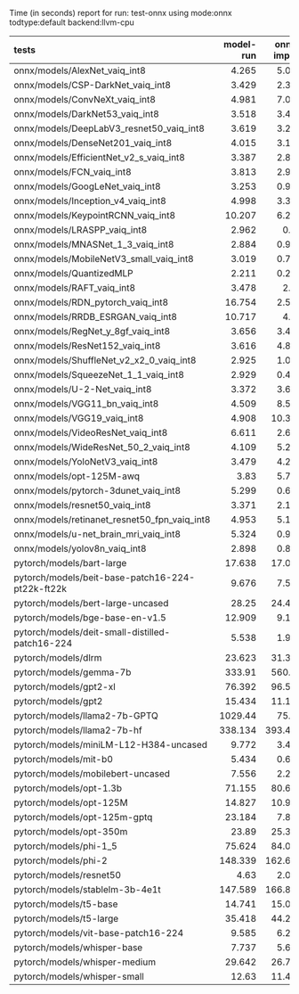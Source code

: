 Time (in seconds) report for run: test-onnx using mode:onnx todtype:default backend:llvm-cpu

| tests                                            |   model-run |   onnx-import |   torch-mlir |   iree-compile |   inference |
|:-------------------------------------------------|------------:|--------------:|-------------:|---------------:|------------:|
| onnx/models/AlexNet_vaiq_int8                    |       4.265 |         5.064 |            0 |          5.14  |       0.433 |
| onnx/models/CSP-DarkNet_vaiq_int8                |       3.429 |         2.371 |            0 |          8.645 |       0.597 |
| onnx/models/ConvNeXt_vaiq_int8                   |       4.981 |         7.071 |            0 |         19.135 |       0.927 |
| onnx/models/DarkNet53_vaiq_int8                  |       3.518 |         3.443 |            0 |          7.964 |       0.611 |
| onnx/models/DeepLabV3_resnet50_vaiq_int8         |       3.619 |         3.275 |            0 |          9.087 |       1.687 |
| onnx/models/DenseNet201_vaiq_int8                |       4.015 |         3.105 |            0 |         27.568 |       0.353 |
| onnx/models/EfficientNet_v2_s_vaiq_int8          |       3.387 |         2.818 |            0 |         17.797 |       0.394 |
| onnx/models/FCN_vaiq_int8                        |       3.813 |         2.995 |            0 |          7.961 |       0.816 |
| onnx/models/GoogLeNet_vaiq_int8                  |       3.253 |         0.925 |            0 |          8.802 |       0.208 |
| onnx/models/Inception_v4_vaiq_int8               |       4.998 |         3.378 |            0 |          8.665 |       0     |
| onnx/models/KeypointRCNN_vaiq_int8               |      10.207 |         6.233 |            0 |          1.917 |       0     |
| onnx/models/LRASPP_vaiq_int8                     |       2.962 |         0.88  |            0 |          9.181 |       9.651 |
| onnx/models/MNASNet_1_3_vaiq_int8                |       2.884 |         0.909 |            0 |          6.87  |       0.161 |
| onnx/models/MobileNetV3_small_vaiq_int8          |       3.019 |         0.766 |            0 |          7.941 |       0.122 |
| onnx/models/QuantizedMLP                         |       2.211 |         0.273 |            0 |          0.969 |       0.063 |
| onnx/models/RAFT_vaiq_int8                       |       3.478 |         2.56  |            0 |         13.162 |       0     |
| onnx/models/RDN_pytorch_vaiq_int8                |      16.754 |         2.547 |            0 |         13.93  |     100.291 |
| onnx/models/RRDB_ESRGAN_vaiq_int8                |      10.717 |         4.15  |            0 |         31.153 |      62.803 |
| onnx/models/RegNet_y_8gf_vaiq_int8               |       3.656 |         3.496 |            0 |         11.327 |       0.548 |
| onnx/models/ResNet152_vaiq_int8                  |       3.616 |         4.834 |            0 |         15.21  |       0.674 |
| onnx/models/ShuffleNet_v2_x2_0_vaiq_int8         |       2.925 |         1.074 |            0 |          5.616 |       0.164 |
| onnx/models/SqueezeNet_1_1_vaiq_int8             |       2.929 |         0.467 |            0 |          4.314 |       0.136 |
| onnx/models/U-2-Net_vaiq_int8                    |       3.372 |         3.675 |            0 |         16.98  |       1.737 |
| onnx/models/VGG11_bn_vaiq_int8                   |       4.509 |         8.517 |            0 |          9.56  |       0.767 |
| onnx/models/VGG19_vaiq_int8                      |       4.908 |        10.389 |            0 |         10.363 |       0.985 |
| onnx/models/VideoResNet_vaiq_int8                |       6.611 |         2.623 |            0 |          4.122 |      82.292 |
| onnx/models/WideResNet_50_2_vaiq_int8            |       4.109 |         5.252 |            0 |          9.849 |       0.807 |
| onnx/models/YoloNetV3_vaiq_int8                  |       3.479 |         4.238 |            0 |         11.287 |      14.037 |
| onnx/models/opt-125M-awq                         |       3.83  |         5.741 |            0 |          6.289 |       0     |
| onnx/models/pytorch-3dunet_vaiq_int8             |       5.299 |         0.661 |            0 |          3.793 |      25.352 |
| onnx/models/resnet50_vaiq_int8                   |       3.371 |         2.183 |            0 |          7.243 |       0.406 |
| onnx/models/retinanet_resnet50_fpn_vaiq_int8     |       4.953 |         5.148 |            0 |          1.631 |       0     |
| onnx/models/u-net_brain_mri_vaiq_int8            |       5.324 |         0.904 |            0 |          3.576 |      57.404 |
| onnx/models/yolov8n_vaiq_int8                    |       2.898 |         0.818 |            0 |          9.4   |       5.197 |
| pytorch/models/bart-large                        |      17.638 |        17.053 |            0 |          7.051 |       0     |
| pytorch/models/beit-base-patch16-224-pt22k-ft22k |       9.676 |         7.579 |            0 |         10.27  |       0.727 |
| pytorch/models/bert-large-uncased                |      28.25  |        24.419 |            0 |         10.291 |       0     |
| pytorch/models/bge-base-en-v1.5                  |      12.909 |         9.164 |            0 |          3.833 |       0     |
| pytorch/models/deit-small-distilled-patch16-224  |       5.538 |         1.995 |            0 |          5.342 |       0.274 |
| pytorch/models/dlrm                              |      23.623 |        31.321 |            0 |         14.437 |       0     |
| pytorch/models/gemma-7b                          |     333.91  |       560.83  |            0 |        542.601 |     102.994 |
| pytorch/models/gpt2-xl                           |      76.392 |        96.542 |            0 |        100.396 |      15.495 |
| pytorch/models/gpt2                              |      15.434 |        11.137 |            0 |         12.135 |       4.638 |
| pytorch/models/llama2-7b-GPTQ                    |    1029.44  |        75.62  |            0 |         78.454 |      13.456 |
| pytorch/models/llama2-7b-hf                      |     338.134 |       393.459 |            0 |        427.939 |      50.774 |
| pytorch/models/miniLM-L12-H384-uncased           |       9.772 |         3.474 |            0 |          1.493 |       0     |
| pytorch/models/mit-b0                            |       5.434 |         0.603 |            0 |          6.733 |       0.412 |
| pytorch/models/mobilebert-uncased                |       7.556 |         2.236 |            0 |         13.651 |       0.263 |
| pytorch/models/opt-1.3b                          |      71.155 |        80.671 |            0 |         44.514 |       0     |
| pytorch/models/opt-125M                          |      14.827 |        10.954 |            0 |          4.673 |       0     |
| pytorch/models/opt-125m-gptq                     |      23.184 |         7.866 |            0 |          3.496 |       0     |
| pytorch/models/opt-350m                          |      23.89  |        25.322 |            0 |          9.988 |       0     |
| pytorch/models/phi-1_5                           |      75.624 |        84.041 |            0 |         90.02  |      14.366 |
| pytorch/models/phi-2                             |     148.339 |       162.658 |            0 |        167.428 |      26.117 |
| pytorch/models/resnet50                          |       4.63  |         2.047 |            0 |          4.892 |       0.404 |
| pytorch/models/stablelm-3b-4e1t                  |     147.589 |       166.856 |            0 |        170.292 |      27.501 |
| pytorch/models/t5-base                           |      14.741 |        15.077 |            0 |         20.81  |      12.028 |
| pytorch/models/t5-large                          |      35.418 |        44.211 |            0 |         53.936 |      20.038 |
| pytorch/models/vit-base-patch16-224              |       9.585 |         6.247 |            0 |          8.868 |       0.6   |
| pytorch/models/whisper-base                      |       7.737 |         5.607 |            0 |          2.079 |       0     |
| pytorch/models/whisper-medium                    |      29.642 |        26.737 |            0 |         11.525 |       0     |
| pytorch/models/whisper-small                     |      12.63  |        11.451 |            0 |          5.575 |       0     |
